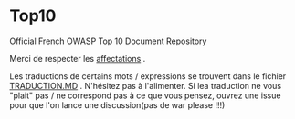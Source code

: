 # Top10
Official French OWASP Top 10 Document Repository


Merci de respecter les [affectations](https://github.com/SPoint42/Top10/FR-2017-translation/affectation-traduction.md)  .

Les traductions de certains mots / expressions se trouvent dans le fichier [TRADUCTION.MD](TRADUCTION.md) . N'hésitez pas à l'alimenter. Si lea traduction ne vous "plait" pas / ne correspond pas à ce que vous pensez, ouvrez une issue pour que l'on lance une discussion(pas de war please !!!) 
